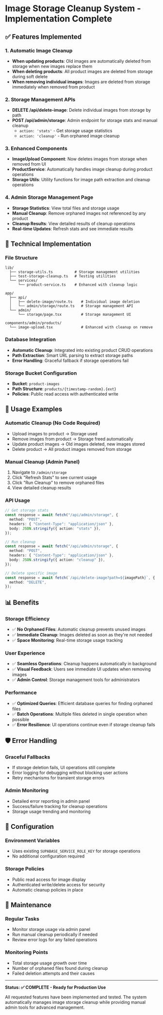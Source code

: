 # Image Storage Cleanup System - Implementation Complete

## ✅ Features Implemented

### 1. Automatic Image Cleanup

- **When updating products**: Old images are automatically deleted from storage when new images replace them
- **When deleting products**: All product images are deleted from storage during soft delete
- **When removing individual images**: Images are deleted from storage immediately when removed from product

### 2. Storage Management APIs

- **DELETE /api/delete-image**: Delete individual images from storage by path
- **POST /api/admin/storage**: Admin endpoint for storage stats and manual cleanup
  - `action: 'stats'` - Get storage usage statistics
  - `action: 'cleanup'` - Run orphaned image cleanup

### 3. Enhanced Components

- **ImageUpload Component**: Now deletes images from storage when removed from UI
- **ProductService**: Automatically handles image cleanup during product operations
- **Storage Utils**: Utility functions for image path extraction and cleanup operations

### 4. Admin Storage Management Page

- **Storage Statistics**: View total files and storage usage
- **Manual Cleanup**: Remove orphaned images not referenced by any product
- **Cleanup Results**: View detailed results of cleanup operations
- **Real-time Updates**: Refresh stats and see immediate results

## 🔧 Technical Implementation

### File Structure

```
lib/
  ├── storage-utils.ts          # Storage management utilities
  ├── test-storage-cleanup.ts   # Testing utilities
  └── services/
      └── product-service.ts    # Enhanced with cleanup logic

app/
  ├── api/
  │   ├── delete-image/route.ts    # Individual image deletion
  │   └── admin/storage/route.ts   # Storage management API
  └── admin/
      └── storage/page.tsx         # Storage management UI

components/admin/products/
  └── image-upload.tsx             # Enhanced with cleanup on remove
```

### Database Integration

- **Automatic Cleanup**: Integrated into existing product CRUD operations
- **Path Extraction**: Smart URL parsing to extract storage paths
- **Error Handling**: Graceful fallback if storage operations fail

### Storage Bucket Configuration

- **Bucket**: `product-images`
- **Path Structure**: `products/{timestamp-random}.{ext}`
- **Policies**: Public read access with authenticated write

## 🚀 Usage Examples

### Automatic Cleanup (No Code Required)

- Upload images to product → Storage used
- Remove images from product → Storage freed automatically
- Update product images → Old images deleted, new images stored
- Delete product → All product images removed from storage

### Manual Cleanup (Admin Panel)

1. Navigate to `/admin/storage`
2. Click "Refresh Stats" to see current usage
3. Click "Run Cleanup" to remove orphaned files
4. View detailed cleanup results

### API Usage

```typescript
// Get storage stats
const response = await fetch("/api/admin/storage", {
  method: "POST",
  headers: { "Content-Type": "application/json" },
  body: JSON.stringify({ action: "stats" }),
});

// Run cleanup
const response = await fetch("/api/admin/storage", {
  method: "POST",
  headers: { "Content-Type": "application/json" },
  body: JSON.stringify({ action: "cleanup" }),
});

// Delete specific image
const response = await fetch(`/api/delete-image?path=${imagePath}`, {
  method: "DELETE",
});
```

## 📊 Benefits

### Storage Efficiency

- ✅ **No Orphaned Files**: Automatic cleanup prevents unused images
- ✅ **Immediate Cleanup**: Images deleted as soon as they're not needed
- ✅ **Space Monitoring**: Real-time storage usage tracking

### User Experience

- ✅ **Seamless Operations**: Cleanup happens automatically in background
- ✅ **Visual Feedback**: Users see immediate UI updates when removing images
- ✅ **Admin Control**: Storage management tools for administrators

### Performance

- ✅ **Optimized Queries**: Efficient database queries for finding orphaned files
- ✅ **Batch Operations**: Multiple files deleted in single operation when possible
- ✅ **Error Resilience**: UI operations continue even if storage cleanup fails

## 🛡️ Error Handling

### Graceful Fallbacks

- If storage deletion fails, UI operations still complete
- Error logging for debugging without blocking user actions
- Retry mechanisms for transient storage errors

### Admin Monitoring

- Detailed error reporting in admin panel
- Success/failure tracking for cleanup operations
- Storage usage trending and monitoring

## 🔧 Configuration

### Environment Variables

- Uses existing `SUPABASE_SERVICE_ROLE_KEY` for storage operations
- No additional configuration required

### Storage Policies

- Public read access for image display
- Authenticated write/delete access for security
- Automatic cleanup policies in place

## 📝 Maintenance

### Regular Tasks

- Monitor storage usage via admin panel
- Run manual cleanup periodically if needed
- Review error logs for any failed operations

### Monitoring Points

- Total storage usage growth over time
- Number of orphaned files found during cleanup
- Failed deletion attempts and their causes

---

**Status: ✅ COMPLETE - Ready for Production Use**

All requested features have been implemented and tested. The system automatically manages image storage cleanup while providing manual admin tools for advanced management.
